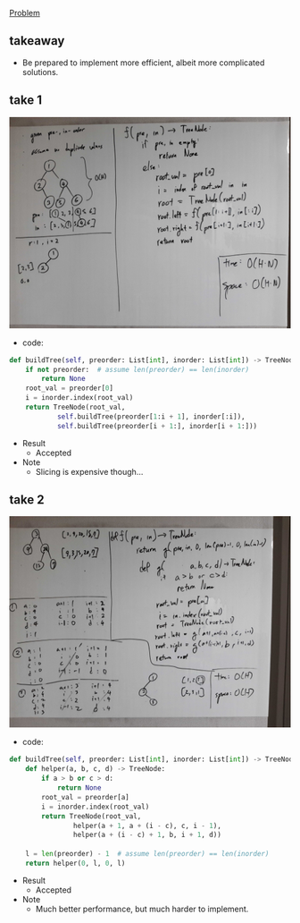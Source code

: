 [Problem](https://leetcode.com/problems/construct-binary-tree-from-preorder-and-inorder-traversal/)

## takeaway
- Be prepared to implement more efficient, albeit more complicated solutions.

## take 1
![](img-1.jpg)
- code:
```python
def buildTree(self, preorder: List[int], inorder: List[int]) -> TreeNode:
    if not preorder:  # assume len(preorder) == len(inorder)
        return None
    root_val = preorder[0]
    i = inorder.index(root_val)
    return TreeNode(root_val,
            self.buildTree(preorder[1:i + 1], inorder[:i]),
            self.buildTree(preorder[i + 1:], inorder[i + 1:]))
```
- Result
    - Accepted
- Note
    - Slicing is expensive though...

## take 2
![](img-2.jpg)
- code:
```python
def buildTree(self, preorder: List[int], inorder: List[int]) -> TreeNode:
    def helper(a, b, c, d) -> TreeNode:
        if a > b or c > d:
            return None
        root_val = preorder[a]
        i = inorder.index(root_val)
        return TreeNode(root_val,
                helper(a + 1, a + (i - c), c, i - 1),
                helper(a + (i - c) + 1, b, i + 1, d))

    l = len(preorder) - 1  # assume len(preorder) == len(inorder)
    return helper(0, l, 0, l)
```
- Result
    - Accepted
- Note
    - Much better performance, but much harder to implement.

